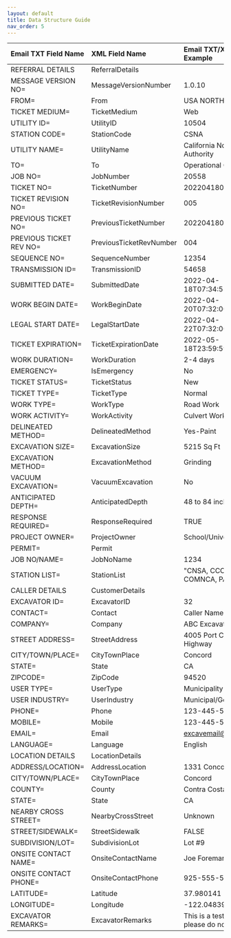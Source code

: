 ```yaml
---
layout: default
title: Data Structure Guide
nav_order: 5
---
```


| Email TXT Field Name | XML Field Name | Email TXT/XML Example |
|:---------------------|:---------------|:----------------------|
|REFERRAL DETAILS|ReferralDetails||
|MESSAGE VERSION NO=|MessageVersionNumber|1.0.10|
|FROM=|From|USA NORTH 811|
|TICKET MEDIUM=|TicketMedium|Web|
|UTILITY ID=|UtilityID|10504|
|STATION CODE=|StationCode|CSNA|
|UTILITY NAME=|UtilityName|California North State Authority|
|TO=|To|Operational Contact|
|JOB NO=|JobNumber|20558|
|TICKET NO=|TicketNumber|2022041800012|
|TICKET REVISION NO=|TicketRevisionNumber|005|
|PREVIOUS TICKET NO=|PreviousTicketNumber|2022041800012|
|PREVIOUS TICKET REV NO=|PreviousTicketRevNumber|004|
|SEQUENCE NO=|SequenceNumber|12354|
|TRANSMISSION ID=|TransmissionID|54658|
|SUBMITTED DATE=|SubmittedDate|2022-04-18T07:34:53-07:00|
|WORK BEGIN DATE=|WorkBeginDate|2022-04-20T07:32:00-07:00|
|LEGAL START DATE=|LegalStartDate|2022-04-22T07:32:00-07:00|
|TICKET EXPIRATION=|TicketExpirationDate|2022-05-18T23:59:59-07:00|
|WORK DURATION=|WorkDuration|2-4 days|
|EMERGENCY=|IsEmergency|No|
|TICKET STATUS=|TicketStatus|New|
|TICKET TYPE=|TicketType|Normal|
|WORK TYPE=|WorkType|Road Work|
|WORK ACTIVITY=|WorkActivity|Culvert Work|
|DELINEATED METHOD=|DelineatedMethod|Yes-Paint|
|EXCAVATION SIZE=|ExcavationSize|5215 Sq Ft|
|EXCAVATION METHOD=|ExcavationMethod|Grinding|
|VACUUM EXCAVATION=|VacuumExcavation|No|
|ANTICIPATED DEPTH=|AnticipatedDepth|48 to 84 inches|
|RESPONSE REQUIRED=|ResponseRequired|TRUE|
|PROJECT OWNER=|ProjectOwner|School/University|
|PERMIT=|Permit||
|JOB NO/NAME=|JobNoName|1234|
|STATION LIST=|StationList|"CNSA, CCOWTR, COMNCA, PACBEL"|
|CALLER DETAILS  |CustomerDetails|
|EXCAVATOR ID=|ExcavatorID|32|
|CONTACT=|Contact|Caller Name|
|COMPANY=|Company|ABC Excavation|
|STREET ADDRESS=|StreetAddress|4005 Port Chicago Highway|
|CITY/TOWN/PLACE=|CityTownPlace|Concord|
|STATE=|State|CA|
|ZIPCODE=|ZipCode|94520|
|USER TYPE=|UserType|Municipality|
|USER INDUSTRY=|UserIndustry|Municipal/Govt|
|PHONE=|Phone|123-445-5656|
|MOBILE=|Mobile|123-445-5657|
|EMAIL=|Email|excavemail@gmail.com|
|LANGUAGE=|Language|English|
|LOCATION DETAILS|LocationDetails||
|ADDRESS/LOCATION=|AddressLocation|1331 Concord Ave|
|CITY/TOWN/PLACE=|CityTownPlace|Concord|
|COUNTY=|County|Contra Costa|
|STATE=|State|CA|
|NEARBY CROSS STREET=|NearbyCrossStreet|Unknown|
|STREET/SIDEWALK=|StreetSidewalk|FALSE|
|SUBDIVISION/LOT=|SubdivisionLot|Lot #9|
|ONSITE CONTACT NAME=|OnsiteContactName|Joe Foreman|
|ONSITE CONTACT PHONE=|OnsiteContactPhone|925-555-5551|
|LATITUDE=|Latitude|37.980141|
|LONGITUDE=|Longitude|-122.048395|
|EXCAVATOR REMARKS=|ExcavatorRemarks|This is a test ticket please do not process|
                                                                                                                                       